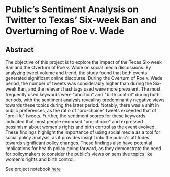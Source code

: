 # Public’s Sentiment Analysis on Twitter to Texas’ Six-week Ban and Overturning of Roe v. Wade

## Abstract
The objective of this project is to explore the impact of the Texas Six-week Ban and the Overturn of Roe v. Wade on social media discussions. By analyzing tweet volume and trend, the study found that both events generated significant online discourse. During the Overturn of Roe v. Wade period, the number of tweets was considerably higher than during the Six-week Ban, and the relevant hashtags used were more prevalent. The most frequently used keywords were "abortion" and "birth control" during both periods, with the sentiment analysis revealing predominantly negative views towards these topics during the latter period. Notably, there was a shift in public preferences, as the ratio of "pro-choice" tweets exceeded that of "pro-life" tweets. Further, the sentiment scores for these keywords indicated that most people endorsed "pro-choice" and expressed pessimism about women's rights and birth control as the event evolved. These findings highlight the importance of using social media as a tool for social policy analysis, as it provides insight into the public's attitudes towards significant policy changes. These findings also have potential implications for health policy going forward, as they demonstrate the need for policymakers to consider the public's views on sensitive topics like women's rights and birth control.

See project notebook [here](https://github.com/ClaraLyu/Final_Project_ml4521/blob/main/FINAL%20PROJECT%20(2).ipynb)
